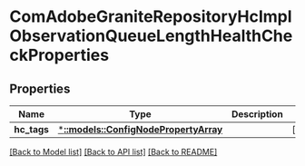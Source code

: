 # ComAdobeGraniteRepositoryHcImplObservationQueueLengthHealthCheckProperties

## Properties
Name | Type | Description | Notes
------------ | ------------- | ------------- | -------------
**hc_tags** | [***::models::ConfigNodePropertyArray**](configNodePropertyArray.md) |  | [optional] 

[[Back to Model list]](../README.md#documentation-for-models) [[Back to API list]](../README.md#documentation-for-api-endpoints) [[Back to README]](../README.md)


